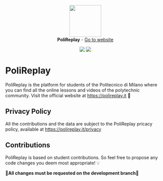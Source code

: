 <p align="center">
  <img src="https://raw.githubusercontent.com/NiccoloSegato/polireplay/main/assets/images/lil_logo.png" width="100"/></br>
  <strong>PoliReplay</strong> - <a href="https://polireplay.it" title="https://polireplay.it">Go to website</a>
</p>

<p align="center">
    <a href="https://hits.seeyoufarm.com"><img src="https://hits.seeyoufarm.com/api/count/incr/badge.svg?url=https%3A%2F%2Fpolireplay.it&count_bg=%2379C83D&title_bg=%23555555&icon=&icon_color=%23E7E7E7&title=hits&edge_flat=false"/></a>
    <a href="https://github.com/NiccoloSegato/polireplay/actions/workflows/codeql-analysis.yml"/><img src="https://github.com/NiccoloSegato/polireplay/actions/workflows/codeql-analysis.yml/badge.svg"/></a>
</p>

# PoliReplay
PoliReplay is the platform for students of the Politecnico di Milano where you can find all the online lessons and videos of the polytechnic community.
Visit the official website at https://polireplay.it 🚀

## Privacy Policy
All the contributions and the data are subject to the PoliReplay pricacy policy, available at https://polireplay.it/privacy

## Contributions
PoliReplay is based on student contributions. So feel free to propose any code changes you deem most appropriate! 💡

📌**All changes must be requested on the development branch**📌
